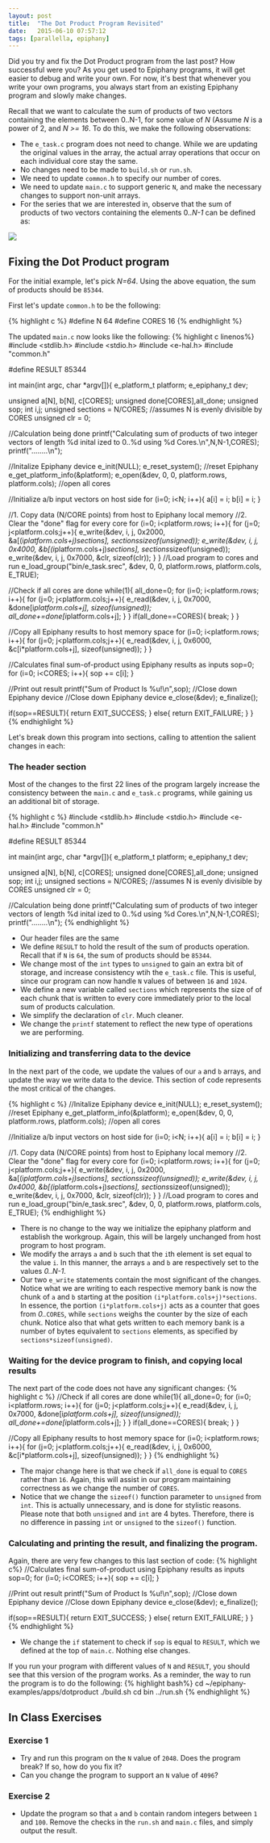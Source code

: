 ```yaml
---
layout: post
title:  "The Dot Product Program Revisited"
date:   2015-06-10 07:57:12
tags: [parallella, epiphany]
---
```

Did you try and fix the Dot Product program from the last post? How successful
were you? As you get used to Epiphany programs, it will get easier to debug 
and write your own. For now, it's best that whenever you write your own 
programs, you always start from an existing Epiphany program and slowly make 
changes. 

Recall that we want to calculate the sum of products of two vectors containing 
the elements between 0..N-1, for some value of *N* (Assume *N* is a power of 2, 
and *N >= 16*. To do this, we make the following observations:

* The `e_task.c` program does not need to change. While we are updating the 
original values in the array, the actual array operations that occur on each 
individual core stay the same.
* No changes need to be made to `build.sh` or `run.sh`.
* We need to update `common.h` to specify our number of cores.
* We need to update `main.c` to support generic `N`, and make the necessary 
changes to support non-unit arrays.
* For the series that we are interested in, observe that the sum of products 
of two vectors containing the elements 0..*N-1* can be defined as: 

![](http://suzannejmatthews.com/images/sop-equation.gif)


## Fixing the Dot Product program
For the initial example, let's pick *N=64*. Using the above equation, the 
sum of products should be `85344`.

First let's update `common.h` to be the following:

{% highlight c %}
#define N 64
#define CORES 16
{% endhighlight %}

The updated `main.c` now looks like the following:
{% highlight c linenos%}
#include <stdlib.h>
#include <stdio.h>
#include <e-hal.h>
#include "common.h"

#define RESULT 85344

int main(int argc, char *argv[]){
  e_platform_t platform;
  e_epiphany_t dev;

  unsigned a[N], b[N], c[CORES];
  unsigned done[CORES],all_done;
  unsigned sop;
  int i,j;
  unsigned sections = N/CORES; //assumes N is evenly divisible by CORES
  unsigned clr = 0;

  //Calculation being done
  printf("Calculating sum of products of two integer vectors of length %d inital
ized to 0..%d using %d Cores.\n",N,N-1,CORES);
  printf("........\n");

  //Initalize Epiphany device
  e_init(NULL);
  e_reset_system();                                      //reset Epiphany
  e_get_platform_info(&platform);
  e_open(&dev, 0, 0, platform.rows, platform.cols); //open all cores

  //Initialize a/b input vectors on host side
  for (i=0; i<N; i++){
    a[i] = i;
    b[i] = i;
  }

  //1. Copy data (N/CORE points) from host to Epiphany local memory
  //2. Clear the "done" flag for every core
  for (i=0; i<platform.rows; i++){
    for (j=0; j<platform.cols;j++){
      e_write(&dev, i, j, 0x2000, &a[(i*platform.cols+j)*sections], sections*sizeof(unsigned));
      e_write(&dev, i, j, 0x4000, &b[(i*platform.cols+j)*sections], sections*sizeof(unsigned));
      e_write(&dev, i, j, 0x7000, &clr, sizeof(clr));
    }
  }
  //Load program to cores and run
  e_load_group("bin/e_task.srec", &dev, 0, 0, platform.rows, platform.cols, E_TRUE);
  
  //Check if all cores are done
  while(1){
    all_done=0;
    for (i=0; i<platform.rows; i++){
      for (j=0; j<platform.cols;j++){
        e_read(&dev, i, j, 0x7000, &done[i*platform.cols+j], sizeof(unsigned));
        all_done+=done[i*platform.cols+j];
      }
    }
    if(all_done==CORES){
      break;
    }
  }

  //Copy all Epiphany results to host memory space
  for (i=0; i<platform.rows; i++){
      for (j=0; j<platform.cols;j++){
        e_read(&dev, i, j, 0x6000, &c[i*platform.cols+j], sizeof(unsigned));
      }
  }

  //Calculates final sum-of-product using Epiphany results as inputs
  sop=0;
  for (i=0; i<CORES; i++){
    sop += c[i];
  }

  //Print out result
  printf("Sum of Product Is %u!\n",sop);
  //Close down Epiphany device
  //Close down Epiphany device
  e_close(&dev);
  e_finalize();

  if(sop==RESULT){
    return EXIT_SUCCESS;
  }
  else{
    return EXIT_FAILURE;
  }
}
{% endhighlight %}

Let's break down this program into sections, calling to attention the salient
changes in each:

### The header section
Most of the changes to the first 22 lines of the program largely increase the 
consistency between the `main.c` and `e_task.c` programs, while gaining us an 
additional bit of storage. 

{% highlight c %}
#include <stdlib.h>
#include <stdio.h>
#include <e-hal.h>
#include "common.h"

#define RESULT 85344

int main(int argc, char *argv[]){
  e_platform_t platform;
  e_epiphany_t dev;

  unsigned a[N], b[N], c[CORES];
  unsigned done[CORES],all_done;
  unsigned sop;
  int i,j;
  unsigned sections = N/CORES; //assumes N is evenly divisible by CORES
  unsigned clr = 0;

  //Calculation being done
  printf("Calculating sum of products of two integer vectors of length %d inital
ized to 0..%d using %d Cores.\n",N,N-1,CORES);
  printf("........\n");
{% endhighlight %}

* Our header files are the same
* We define `RESULT` to hold the result of the sum of products operation. Recall 
that if `N` is `64`, the sum of products should be `85344`. 
* We change most of the `int` types to `unsigned` to gain an extra bit of storage, 
and increase consistency wtih the `e_task.c` file. This is useful, since our 
program can now handle `N` values of between `16` and `1024`. 
* We define a new variable called `sections` which represents the size of of 
each chunk that is written to every core immediately prior to the local sum of 
products calculation. 
* We simplify the declaration of `clr`. Much cleaner.
* We change the `printf` statement to reflect the new type of operations we are 
performing.

### Initializing and transferring data to the device
In the next part of the code, we update the values of our `a` and `b` arrays, 
and update the way we write data to the device. This section of code represents 
the most critical of the changes.

{% highlight c %}
  //Initalize Epiphany device
  e_init(NULL);
  e_reset_system();                                      //reset Epiphany
  e_get_platform_info(&platform);
  e_open(&dev, 0, 0, platform.rows, platform.cols); //open all cores

  //Initialize a/b input vectors on host side
  for (i=0; i<N; i++){
    a[i] = i;
    b[i] = i;
  }

  //1. Copy data (N/CORE points) from host to Epiphany local memory
  //2. Clear the "done" flag for every core
  for (i=0; i<platform.rows; i++){
    for (j=0; j<platform.cols;j++){
      e_write(&dev, i, j, 0x2000, &a[(i*platform.cols+j)*sections], sections*sizeof(unsigned));
      e_write(&dev, i, j, 0x4000, &b[(i*platform.cols+j)*sections], sections*sizeof(unsigned));
      e_write(&dev, i, j, 0x7000, &clr, sizeof(clr));
    }
  }
  //Load program to cores and run
  e_load_group("bin/e_task.srec", &dev, 0, 0, platform.rows, platform.cols, E_TRUE);
{% endhighlight %}

* There is no change to the way we initialize the epiphany platform and establish 
the workgroup. Again, this will be largely unchanged from host program to host 
program.
* We modify the arrays `a` and `b` such that the `i`th element is set equal to 
the value `i`. In this manner, the arrays `a` and `b` are respectively set to 
the values *0..N-1*. 
* Our two `e_write` statements contain the most significant of the changes. 
Notice what we are writing to each respective memory bank is now the chunk of 
`a` and `b` starting at the position `(i*platform.cols+j)*sections`. In 
essence, the portion `(i*platform.cols+j)` acts as a counter that goes from 
*0..*`CORES`, while `sections` weighs the counter by the size of each chunk. 
Notice also that what gets written to each memory bank is a number of bytes
equivalent to `sections` elements, as specified by `sections*sizeof(unsigned)`. 
  

### Waiting for the device program to finish, and copying local results 
The next part of the code does not have any significant changes:
{% highlight c %}
  //Check if all cores are done
  while(1){
    all_done=0;
    for (i=0; i<platform.rows; i++){
      for (j=0; j<platform.cols;j++){
        e_read(&dev, i, j, 0x7000, &done[i*platform.cols+j], sizeof(unsigned));
        all_done+=done[i*platform.cols+j];
      }
    }
    if(all_done==CORES){
      break;
    }
  }

  //Copy all Epiphany results to host memory space
  for (i=0; i<platform.rows; i++){
      for (j=0; j<platform.cols;j++){
        e_read(&dev, i, j, 0x6000, &c[i*platform.cols+j], sizeof(unsigned));
      }
  }
{% endhighlight %}

* The major change here is that we check if `all_done` is equal to `CORES` 
rather than `16`. Again, this will assist in our program maintaining correctness 
as we change the number of `CORES`. 
* Notice that we change the `sizeof()` function parameter to `unsigned` from 
`int`. This is actually unnecessary, and is done for stylistic reasons. Please 
note that both `unsigned` and `int` are 4 bytes. Therefore, there is no difference 
in passing `int` or `unsigned` to the `sizeof()` function.

### Calculating and printing the result, and finalizing the program.
Again, there are very few changes to this last section of code:
{% highlight c%}
  //Calculates final sum-of-product using Epiphany results as inputs
  sop=0;
  for (i=0; i<CORES; i++){
    sop += c[i];
  }

  //Print out result
  printf("Sum of Product Is %u!\n",sop);
  //Close down Epiphany device
  //Close down Epiphany device
  e_close(&dev);
  e_finalize();

  if(sop==RESULT){
    return EXIT_SUCCESS;
  }
  else{
    return EXIT_FAILURE;
  }
}
{% endhighlight %}

* We change the `if` statement to check if `sop` is equal to `RESULT`, which 
we defined at the top of `main.c`. Nothing else changes.

If you run your program with different values of `N` and `RESULT`, you should 
see that this version of the program works. As a reminder, the way to run 
the program is to do the following:
{% highlight bash%}
cd ~/epiphany-examples/apps/dotproduct
./build.sh
cd bin
../run.sh
{% endhighlight %}

## In Class Exercises

### Exercise 1
* Try and run this program on the `N` value of `2048`. Does the program break? 
If so, how do you fix it?
* Can you change the program to support an `N` value of `4096`? 

### Exercise 2 
* Update the program so that `a` and `b` contain random integers between `1` and 
`100`. Remove the checks in the `run.sh` and `main.c` files, and simply output 
the result.
